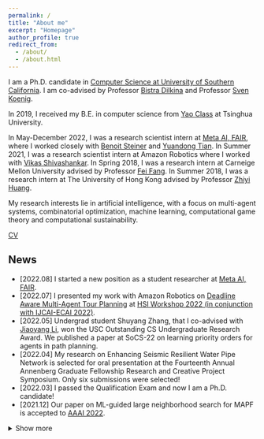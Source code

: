 ```yaml
---
permalink: /
title: "About me"
excerpt: "Homepage"
author_profile: true
redirect_from: 
  - /about/
  - /about.html
---
```


I am a Ph.D. candidate in [Computer Science at University of Southern California](https://www.cs.usc.edu/). I am co-advised by Professor [Bistra Dilkina](https://viterbi.usc.edu/directory/faculty/Dilkina/Bistra) and Professor [Sven Koenig](http://idm-lab.org/index.html).

In 2019, I received my B.E. in computer science from [Yao Class](https://iiis.tsinghua.edu.cn/en/) at Tsinghua University.

In May-December 2022, I was a research scientist intern at [Meta AI, FAIR](https://ai.facebook.com/), where I worked closely with [Benoit Steiner](http://bsteiner.info/) and [Yuandong Tian](https://yuandong-tian.com/). 
In Summer 2021, I was a research scientist intern at Amazon Robotics where I worked with [Vikas Shivashankar](https://sites.google.com/site/vikshiv1987/).
In Spring 2018, I was a research intern at Carneige Mellon University advised by Professor [Fei Fang](https://feifang.info/).
In Summer 2018, I was a research intern at The University of Hong Kong advised by Professor [Zhiyi Huang](https://i.cs.hku.hk/~zhiyi/).

My research interests lie in artificial intelligence, with a focus on multi-agent systems, combinatorial optimization, machine learning, computational game theory and computational sustainability.

[CV](https://taoanhuang.github.io/files/TaoanHuangCV.pdf)

## News
* \[2022.08\] I started a new position as a student researcher at [Meta AI, FAIR](https://ai.facebook.com/).
* \[2022.07\] I presented my work with Amazon Robotics on [Deadline Aware Multi-Agent Tour Planning](https://hsi-workshop.github.io/hsi-2022-camera-ready/Deadline-Aware_Multi-Agent_Tour_Planning.pdf) at [HSI Workshop 2022 (in conjunction with IJCAI-ECAI 2022)](https://hsi-workshop.github.io/program.html).
* \[2022.05\] Undergrad student Shuyang Zhang, that I co-advised with [Jiaoyang Li](https://jiaoyangli.me/), won the USC Outstanding CS Undergraduate Research Award. We published a paper at SoCS-22 on learning priority orders for agents in path planning. 
* \[2022.04\] My research on Enhancing Seismic Resilient Water Pipe Network is selected for oral presentation at the Fourteenth Annual Annenberg Graduate Fellowship Research and Creative Project Symposium. Only six submissions were selected!
* \[2022.03\] I passed the Qualification Exam and now I am a Ph.D. candidate!
* \[2021.12\] Our paper on ML-guided large neighborhood search for MAPF is accepted to [AAAI 2022](https://aaai.org/Conferences/AAAI-22/).


<details>
  <summary>Show more</summary>
  <ul>
    <li>
    [2021.11] I am joining [Facebook AI Research (FAIR)](https://ai.facebook.com/) as a research intern next May.
    </li>
    <li>
    [2021.08] I finished my 3-month research internship at [Amazon Robotics](https://www.amazon.jobs/en/teams/amazon-robotics). 
    </li>
    <li>
    [2021.04] Our team won the 7th place out of 50 teams and received a $1,000 prize in [Terminal Live (West Coast Regional)](https://terminal.c1games.com/competitions/237), which is a games-based AI & coding competition hosted by [Citadel LLC](https://www.citadel.com/) and [Citadel Securities](https://www.citadelsecurities.com/). 
    </li>
    <li>
    [2021.04] I won a Second Prize of $500 at [the Thirteenth Annual Annenberg Graduate Fellowship Research and Creative Project Symposium](https://ahf.usc.edu/events/scymposium/). I will be presenting my work on "How and When to Follow Tips: Using Game Theory for Multi-Agent Communication and Coordination in Wildlife Conservation".
     </li>
    <li>
      [2021.02] A [virtual talk](https://slideslive.com/embed/presentation/38948038?url=https%3A%2F%2Fvirtual.2021.aaai.org%2Fpaper_AAAI-1869.html&origin=https%3A%2F%2Fvirtual.2021.aaai.org&target_id=presentation-embed&auto_play=&zoom_ratio=&disable_fullscreen=&locale=en&demo=&vertical_enabled=true&vertical_enabled_on_mobile=&vertical_when_width_lte=500&allow_hidden_controls_when_paused=true&debug_slideslive_player=&user_uuid=2eeb9c93-3010-492d-8f6e-55deb5b32d4c)(drag this link to a new tab for it to work properly) at [AAAI 2021](https://aaai.org/Conferences/AAAI-21/).
     </li>
    <li>
      [2021.01] A virtual talk at [IJCAI-20 Workshop on Multi-Agent Path Finding](http://idm-lab.org/wiki/IJCAI20-MAPF/).
     </li>
    <li>
      [2020.12] A paper accepted to [AAMAS 2021](https://aamas2021.soton.ac.uk/).
     </li>
    <li> [2020.12] A [virtual talk](https://slideslive.com/38942858/learning-to-select-nodes-in-bounded-suboptimal-conflictbased-search-for-multiagent-path-finding) at [Learning Meets Combinatorial Algorithms Workshop at NeurIPS 2020](https://sites.google.com/view/lmca2020/home).
    </li>
      [2020.12] A paper accepted to [AAAI 2021](https://aaai.org/Conferences/AAAI-21/).
     </li>
    <li>
      [2020.11] A virtual talk at INFORMS 2020 session "Machine Learning and Discrete Optimization".
    </li>
    <li>
      [2020.07] A virtual talk at [2020 Harvard CRCS AI for Social Good Workshop](https://crcs.seas.harvard.edu/event/ai-social-good-workshop-2020).
    </li>
    <li>
      [2020.06] A [virtual talk](https://www.youtube.com/watch?v=Y0GbB7aEIaM) at [COMPASS 2020](https://acmcompass.org/day-4).
    </li>
    <li>
       [2020.05] A [virtual talk](https://underline.io/lecture/211-green-security-game-with-community-engagement) at [AAMAS 2020](https://aamas2020.conference.auckland.ac.nz/).
    </li>
    <li>
      [2020.05] A paper accepted to [COMPASS 2020](https://acmcompass.org/day-4).
    </li>
    <li>
      [2020.04] A paper accepted to [IJCAI 2020](https://www.ijcai20.org/).
    </li>
    <li>
      [2020.03] A talk at Harvard CRCS Workshop on AI for Social Impact.
     </li>
     <li>
       [2020.01] A paper accepted to <a href="https://aamas2020.conference.auckland.ac.nz/"> AAMAS 2020</a>.
    </li>
    <li>
      [2019.08] Joining USC as a Ph.D. student! 
    </li>
  </ul>
</details>
